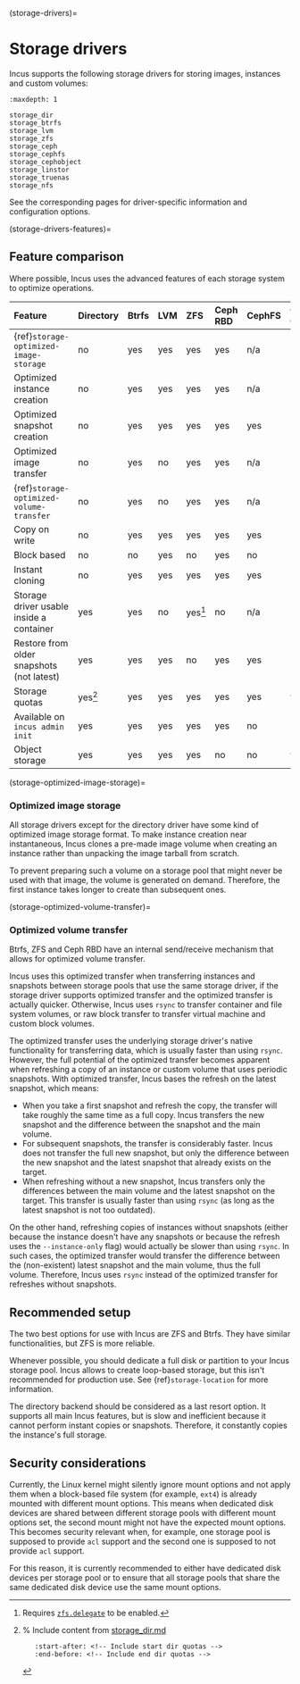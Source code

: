 (storage-drivers)=
# Storage drivers

Incus supports the following storage drivers for storing images, instances and custom volumes:

```{toctree}
:maxdepth: 1

storage_dir
storage_btrfs
storage_lvm
storage_zfs
storage_ceph
storage_cephfs
storage_cephobject
storage_linstor
storage_truenas
storage_nfs
```

See the corresponding pages for driver-specific information and configuration options.

(storage-drivers-features)=
## Feature comparison

Where possible, Incus uses the advanced features of each storage system to optimize operations.

| Feature                                   | Directory | Btrfs | LVM   | ZFS     | Ceph RBD | CephFS | Ceph Object | LINSTOR | TRUENAS | NFS  |
| :---                                      | :---      | :---  | :---  | :---    | :---     | :---   | :---        | :---    | :---    | :--- |
| {ref}`storage-optimized-image-storage`    | no        | yes   | yes   | yes     | yes      | n/a    | n/a         | yes     | yes     | no   |
| Optimized instance creation               | no        | yes   | yes   | yes     | yes      | n/a    | n/a         | yes     | yes     | no   |
| Optimized snapshot creation               | no        | yes   | yes   | yes     | yes      | yes    | n/a         | yes     | yes     | no   |
| Optimized image transfer                  | no        | yes   | no    | yes     | yes      | n/a    | n/a         | no      | no      | no   |
| {ref}`storage-optimized-volume-transfer`  | no        | yes   | no    | yes     | yes      | n/a    | n/a         | no      | no      | no   |
| Copy on write                             | no        | yes   | yes   | yes     | yes      | yes    | n/a         | yes     | yes     | no   |
| Block based                               | no        | no    | yes   | no      | yes      | no     | n/a         | yes     | yes     | n/a  |
| Instant cloning                           | no        | yes   | yes   | yes     | yes      | yes    | n/a         | yes     | yes     | no   |
| Storage driver usable inside a container  | yes       | yes   | no    | yes[^1] | no       | n/a    | n/a         | no      | no      | yes  |
| Restore from older snapshots (not latest) | yes       | yes   | yes   | no      | yes      | yes    | n/a         | no      | no      | yes  |
| Storage quotas                            | yes[^2]   | yes   | yes   | yes     | yes      | yes    | yes         | yes     | yes     | no   |
| Available on `incus admin init`           | yes       | yes   | yes   | yes     | yes      | no     | no          | no      | no      | yes  |
| Object storage                            | yes       | yes   | yes   | yes     | no       | no     | yes         | no      | no      | no   |

[^1]: Requires [`zfs.delegate`](storage-zfs-vol-config) to be enabled.
[^2]: % Include content from [storage_dir.md](storage_dir.md)

      ```{include} storage_dir.md
         :start-after: <!-- Include start dir quotas -->
         :end-before: <!-- Include end dir quotas -->
      ```

(storage-optimized-image-storage)=
### Optimized image storage

All storage drivers except for the directory driver have some kind of optimized image storage format.
To make instance creation near instantaneous, Incus clones a pre-made image volume when creating an instance rather than unpacking the image tarball from scratch.

To prevent preparing such a volume on a storage pool that might never be used with that image, the volume is generated on demand.
Therefore, the first instance takes longer to create than subsequent ones.

(storage-optimized-volume-transfer)=
### Optimized volume transfer

Btrfs, ZFS and Ceph RBD have an internal send/receive mechanism that allows for optimized volume transfer.

Incus uses this optimized transfer when transferring instances and snapshots between storage pools that use the same storage driver, if the storage driver supports optimized transfer and the optimized transfer is actually quicker.
Otherwise, Incus uses `rsync` to transfer container and file system volumes, or raw block transfer to transfer virtual machine and custom block volumes.

The optimized transfer uses the underlying storage driver's native functionality for transferring data, which is usually faster than using `rsync`.
However, the full potential of the optimized transfer becomes apparent when refreshing a copy of an instance or custom volume that uses periodic snapshots.
With optimized transfer, Incus bases the refresh on the latest snapshot, which means:

- When you take a first snapshot and refresh the copy, the transfer will take roughly the same time as a full copy.
  Incus transfers the new snapshot and the difference between the snapshot and the main volume.
- For subsequent snapshots, the transfer is considerably faster.
  Incus does not transfer the full new snapshot, but only the difference between the new snapshot and the latest snapshot that already exists on the target.
- When refreshing without a new snapshot, Incus transfers only the differences between the main volume and the latest snapshot on the target.
  This transfer is usually faster than using `rsync` (as long as the latest snapshot is not too outdated).

On the other hand, refreshing copies of instances without snapshots (either because the instance doesn't have any snapshots or because the refresh uses the `--instance-only` flag) would actually be slower than using `rsync`.
In such cases, the optimized transfer would transfer the difference between the (non-existent) latest snapshot and the main volume, thus the full volume.
Therefore, Incus uses `rsync` instead of the optimized transfer for refreshes without snapshots.

## Recommended setup

The two best options for use with Incus are ZFS and Btrfs.
They have similar functionalities, but ZFS is more reliable.

Whenever possible, you should dedicate a full disk or partition to your Incus storage pool.
Incus allows to create loop-based storage, but this isn't recommended for production use.
See {ref}`storage-location` for more information.

The directory backend should be considered as a last resort option.
It supports all main Incus features, but is slow and inefficient because it cannot perform instant copies or snapshots.
Therefore, it constantly copies the instance's full storage.

## Security considerations

Currently, the Linux kernel might silently ignore mount options and not apply them when a block-based file system (for example, `ext4`) is already mounted with different mount options.
This means when dedicated disk devices are shared between different storage pools with different mount options set, the second mount might not have the expected mount options.
This becomes security relevant when, for example, one storage pool is supposed to provide `acl` support and the second one is supposed to not provide `acl` support.

For this reason, it is currently recommended to either have dedicated disk devices per storage pool or to ensure that all storage pools that share the same dedicated disk device use the same mount options.

